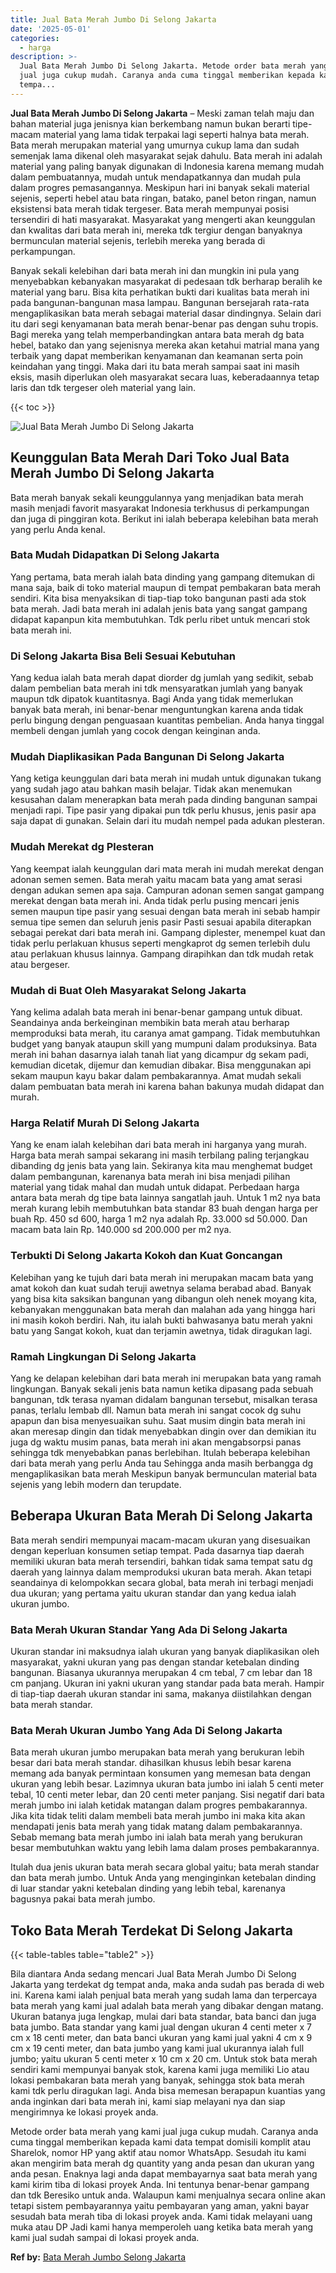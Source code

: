 ```yaml
---
title: Jual Bata Merah Jumbo Di Selong Jakarta
date: '2025-05-01'
categories:
  - harga
description: >-
  Jual Bata Merah Jumbo Di Selong Jakarta. Metode order bata merah yang kami
  jual juga cukup mudah. Caranya anda cuma tinggal memberikan kepada kami data
  tempa...
---
```


**Jual Bata Merah Jumbo Di Selong Jakarta** – Meski zaman telah maju dan bahan material juga jenisnya kian berkembang namun bukan berarti tipe-macam material yang lama tidak terpakai lagi seperti halnya bata merah. Bata merah merupakan material yang umurnya cukup lama dan sudah semenjak lama dikenal oleh masyarakat sejak dahulu. Bata merah ini adalah material yang paling banyak digunakan di Indonesia karena memang mudah dalam pembuatannya, mudah untuk mendapatkannya dan mudah pula dalam progres pemasangannya. Meskipun hari ini banyak sekali material sejenis, seperti hebel atau bata ringan, batako, panel beton ringan, namun eksistensi bata merah tidak tergeser. Bata merah mempunyai posisi tersendiri di hati masyarakat. Masyarakat yang mengerti akan keunggulan dan kwalitas dari bata merah ini, mereka tdk tergiur dengan banyaknya bermunculan material sejenis, terlebih mereka yang berada di perkampungan.

Banyak sekali kelebihan dari bata merah ini dan mungkin ini pula yang menyebabkan kebanyakan masyarakat di pedesaan tdk berharap beralih ke material yang baru. Bisa kita perhatikan bukti dari kualitas bata merah ini pada bangunan-bangunan masa lampau. Bangunan bersejarah rata-rata mengaplikasikan bata merah sebagai material dasar dindingnya. Selain dari itu dari segi kenyamanan bata merah benar-benar pas dengan suhu tropis. Bagi mereka yang telah memperbandingkan antara bata merah dg bata hebel, batako dan yang sejenisnya mereka akan ketahui matrial mana yang terbaik yang dapat memberikan kenyamanan dan keamanan serta poin keindahan yang tinggi. Maka dari itu bata merah sampai saat ini masih eksis, masih diperlukan oleh masyarakat secara luas, keberadaannya tetap laris dan tdk tergeser oleh material yang lain.

{{< toc >}}

![Jual Bata Merah Jumbo Di Selong Jakarta](/images/jual-bata-merah-25.png)

## Keunggulan Bata Merah Dari Toko Jual Bata Merah Jumbo Di Selong Jakarta

Bata merah banyak sekali keunggulannya yang menjadikan bata merah masih menjadi favorit masyarakat Indonesia terkhusus di perkampungan dan juga di pinggiran kota. Berikut ini ialah beberapa kelebihan bata merah yang perlu Anda kenal.

### Bata Mudah Didapatkan Di Selong Jakarta

Yang pertama, bata merah ialah bata dinding yang gampang ditemukan di mana saja, baik di toko material maupun di tempat pembakaran bata merah sendiri. Kita bisa menyaksikan di tiap-tiap toko bangunan pasti ada stok bata merah. Jadi bata merah ini adalah jenis bata yang sangat gampang didapat kapanpun kita membutuhkan. Tdk perlu ribet untuk mencari stok bata merah ini.

### Di Selong Jakarta Bisa Beli Sesuai Kebutuhan

Yang kedua ialah bata merah dapat diorder dg jumlah yang sedikit, sebab dalam pembelian bata merah ini tdk mensyaratkan jumlah yang banyak maupun tdk dipatok kuantitasnya. Bagi Anda yang tidak memerlukan banyak bata merah, ini benar-benar menguntungkan karena anda tidak perlu bingung dengan penguasaan kuantitas pembelian. Anda hanya tinggal membeli dengan jumlah yang cocok dengan keinginan anda.

### Mudah Diaplikasikan Pada Bangunan Di Selong Jakarta

Yang ketiga keunggulan dari bata merah ini mudah untuk digunakan tukang yang sudah jago atau bahkan masih belajar. Tidak akan menemukan kesusahan dalam menerapkan bata merah pada dinding bangunan sampai menjadi rapi. Tipe pasir yang dipakai pun tdk perlu khusus, jenis pasir apa saja dapat di gunakan. Selain dari itu mudah nempel pada adukan plesteran.

### Mudah Merekat dg Plesteran

Yang keempat ialah keunggulan dari mata merah ini mudah merekat dengan adonan semen semen. Bata merah yaitu macam bata yang amat serasi dengan adukan semen apa saja. Campuran adonan semen sangat gampang merekat dengan bata merah ini. Anda tidak perlu pusing mencari jenis semen maupun tipe pasir yang sesuai dengan bata merah ini sebab hampir semua tipe semen dan seluruh jenis pasir Pasti sesuai apabila diterapkan sebagai perekat dari bata merah ini. Gampang diplester, menempel kuat dan tidak perlu perlakuan khusus seperti mengkaprot dg semen terlebih dulu atau perlakuan khusus lainnya. Gampang dirapihkan dan tdk mudah retak atau bergeser.

### Mudah di Buat Oleh Masyarakat Selong Jakarta

Yang kelima adalah bata merah ini benar-benar gampang untuk dibuat. Seandainya anda berkeinginan membikin bata merah atau berharap memproduksi bata merah, itu caranya amat gampang. Tidak membutuhkan budget yang banyak ataupun skill yang mumpuni dalam produksinya. Bata merah ini bahan dasarnya ialah tanah liat yang dicampur dg sekam padi, kemudian dicetak, dijemur dan kemudian dibakar. Bisa menggunakan api sekam maupun kayu bakar dalam pembakarannya. Amat mudah sekali dalam pembuatan bata merah ini karena bahan bakunya mudah didapat dan murah.

### Harga Relatif Murah Di Selong Jakarta

Yang ke enam ialah kelebihan dari bata merah ini harganya yang murah. Harga bata merah sampai sekarang ini masih terbilang paling terjangkau dibanding dg jenis bata yang lain. Sekiranya kita mau menghemat budget dalam pembangunan, karenanya bata merah ini bisa menjadi pilihan material yang tidak mahal dan mudah untuk didapat. Perbedaan harga antara bata merah dg tipe bata lainnya sangatlah jauh. Untuk 1 m2 nya bata merah kurang lebih membutuhkan bata standar 83 buah dengan harga per buah Rp. 450 sd 600, harga 1 m2 nya adalah Rp. 33.000 sd 50.000. Dan macam bata lain Rp. 140.000 sd 200.000 per m2 nya.

### Terbukti Di Selong Jakarta Kokoh dan Kuat Goncangan

Kelebihan yang ke tujuh dari bata merah ini merupakan macam bata yang amat kokoh dan kuat sudah teruji awetnya selama berabad abad. Banyak yang bisa kita saksikan bangunan yang dibangun oleh nenek moyang kita, kebanyakan menggunakan bata merah dan malahan ada yang hingga hari ini masih kokoh berdiri. Nah, itu ialah bukti bahwasanya batu merah yakni batu yang Sangat kokoh, kuat dan terjamin awetnya, tidak diragukan lagi.

### Ramah Lingkungan Di Selong Jakarta

Yang ke delapan kelebihan dari bata merah ini merupakan bata yang ramah lingkungan. Banyak sekali jenis bata namun ketika dipasang pada sebuah bangunan, tdk terasa nyaman didalam bangunan tersebut, misalkan terasa panas, terlalu lembab dll. Namun bata merah ini sangat cocok dg suhu apapun dan bisa menyesuaikan suhu. Saat musim dingin bata merah ini akan meresap dingin dan tidak menyebabkan dingin over dan demikian itu juga dg waktu musim panas, bata merah ini akan mengabsorpsi panas sehingga tdk menyebabkan panas berlebihan. Itulah beberapa kelebihan dari bata merah yang perlu Anda tau Sehingga anda masih berbangga dg mengaplikasikan bata merah Meskipun banyak bermunculan material bata sejenis yang lebih modern dan terupdate.

## Beberapa Ukuran Bata Merah Di Selong Jakarta

Bata merah sendiri mempunyai macam-macam ukuran yang disesuaikan dengan keperluan konsumen setiap tempat. Pada dasarnya tiap daerah memiliki ukuran bata merah tersendiri, bahkan tidak sama tempat satu dg daerah yang lainnya dalam memproduksi ukuran bata merah. Akan tetapi seandainya di kelompokkan secara global, bata merah ini terbagi menjadi dua ukuran; yang pertama yaitu ukuran standar dan yang kedua ialah ukuran jumbo.

### Bata Merah Ukuran Standar Yang Ada Di Selong Jakarta

Ukuran standar ini maksudnya ialah ukuran yang banyak diaplikasikan oleh masyarakat, yakni ukuran yang pas dengan standar ketebalan dinding bangunan. Biasanya ukurannya merupakan 4 cm tebal, 7 cm lebar dan 18 cm panjang. Ukuran ini yakni ukuran yang standar pada bata merah. Hampir di tiap-tiap daerah ukuran standar ini sama, makanya diistilahkan dengan bata merah standar.

### Bata Merah Ukuran Jumbo Yang Ada Di Selong Jakarta

Bata merah ukuran jumbo merupakan bata merah yang berukuran lebih besar dari bata merah standar. dihasilkan khusus lebih besar karena memang ada banyak permintaan konsumen yang memesan bata dengan ukuran yang lebih besar. Lazimnya ukuran bata jumbo ini ialah 5 centi meter tebal, 10 centi meter lebar, dan 20 centi meter panjang. Sisi negatif dari bata merah jumbo ini ialah ketidak matangan dalam progres pembakarannya. Jika kita tidak teliti dalam membeli bata merah jumbo ini maka kita akan mendapati jenis bata merah yang tidak matang dalam pembakarannya. Sebab memang bata merah jumbo ini ialah bata merah yang berukuran besar membutuhkan waktu yang lebih lama dalam proses pembakarannya.

Itulah dua jenis ukuran bata merah secara global yaitu; bata merah standar dan bata merah jumbo. Untuk Anda yang menginginkan ketebalan dinding di luar standar yakni ketebalan dinding yang lebih tebal, karenanya bagusnya pakai bata merah jumbo.

## Toko Bata Merah Terdekat Di Selong Jakarta

{{< table-tables table="table2" >}}

Bila diantara Anda sedang mencari Jual Bata Merah Jumbo Di Selong Jakarta yang terdekat dg tempat anda, maka anda sudah pas berada di web ini. Karena kami ialah penjual bata merah yang sudah lama dan terpercaya bata merah yang kami jual adalah bata merah yang dibakar dengan matang. Ukuran batanya juga lengkap, mulai dari bata standar, bata banci dan juga bata jumbo. Bata standar yang kami jual dengan ukuran 4 centi meter x 7 cm x 18 centi meter, dan bata banci ukuran yang kami jual yakni 4 cm x 9 cm x 19 centi meter, dan bata jumbo yang kami jual ukurannya ialah full jumbo; yaitu ukuran 5 centi meter x 10 cm x 20 cm. Untuk stok bata merah sendiri kami mempunyai banyak stok, karena kami juga memiliki Lio atau lokasi pembakaran bata merah yang banyak, sehingga stok bata merah kami tdk perlu diragukan lagi. Anda bisa memesan berapapun kuantias yang anda inginkan dari bata merah ini, kami siap melayani nya dan siap mengirimnya ke lokasi proyek anda.

Metode order bata merah yang kami jual juga cukup mudah. Caranya anda cuma tinggal memberikan kepada kami data tempat domisili komplit atau Sharelok, nomor HP yang aktif atau nomor WhatsApp. Sesudah itu kami akan mengirim bata merah dg quantity yang anda pesan dan ukuran yang anda pesan. Enaknya lagi anda dapat membayarnya saat bata merah yang kami kirim tiba di lokasi proyek Anda. Ini tentunya benar-benar gampang dan tdk Beresiko untuk anda. Walaupun kami menjualnya secara online akan tetapi sistem pembayarannya yaitu pembayaran yang aman, yakni bayar sesudah bata merah tiba di lokasi proyek anda. Kami tidak melayani uang muka atau DP Jadi kami hanya memperoleh uang ketika bata merah yang kami jual sudah sampai di lokasi proyek anda.

**Ref by:** [Bata Merah Jumbo Selong Jakarta](https://id.wikipedia.org/wiki/Bata)
